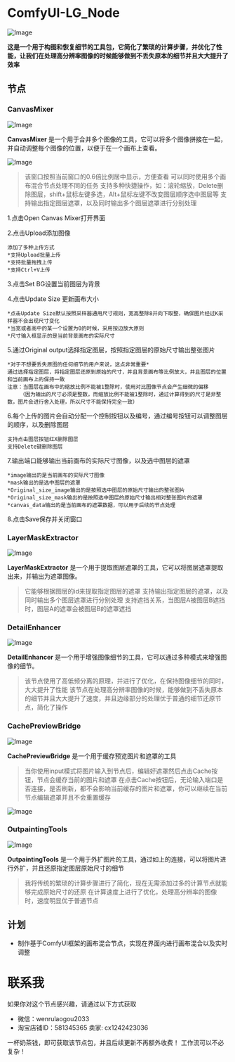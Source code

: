 # ComfyUI-LG_Node

![Image](./assets/all_nodes.png)

**这是一个用于构图和恢复细节的工具包，它简化了繁琐的计算步骤，并优化了性能，让我们在处理高分辨率图像的时候能够做到不丢失原本的细节并且大大提升了效率**


## 节点

### CanvasMixer

![Image](./assets/CanvasMixer.png)

**CanvasMixer** 是一个用于合并多个图像的工具，它可以将多个图像拼接在一起，并自动调整每个图像的位置，以便于在一个画布上查看。

![Image](./assets/CMP.png)

> 该窗口按照当前窗口的0.6倍比例居中显示，方便查看
> 可以同时使用多个画布混合节点处理不同的任务
> 支持多种快捷操作，如：滚轮缩放，Delete删除图层，shift+鼠标左键多选，Alt+鼠标左键不改变图层顺序选中图层等
> 支持输出指定图层遮罩，以及同时输出多个图层遮罩进行分别处理

1.点击Open Canvas Mixer打开界面

2.点击Upload添加图像

```
添加了多种上传方式
*支持Upload批量上传
*支持批量拖拽上传
*支持Ctrl+V上传
```

3.点击Set BG设置当前图层为背景

4.点击Update Size 更新画布大小

```
*点击Update Size默认按照采样器通用尺寸规则，宽高整除8并向下取整，确保图片经过K采样器不会出现尺寸变化
*当宽或者高中的某一个设置为0的时候，采用按边放大原则
*尺寸输入框显示的是当前背景画布的实际尺寸
```

5.通过Original output选择指定图层，按照指定图层的原始尺寸输出整张图片

```
*对于不想要丢失原图的任何细节的用户来说，这点非常重要*
通过选择指定图层，将指定图层还原到原始的尺寸，并且背景画布等比例放大，并且图层的位置和当前画布上的保持一致
注意：当图层在画布中的缩放比例不能被1整除时，使用对比图像节点会产生细微的偏移
    （因为输出的尺寸必须是整数，而缩放比例不能被1整除时，通过计算得到的尺寸是非整数，图片会进行舍入处理，所以尺寸不能保持完全一致）
```

6.每个上传的图片会自动分配一个控制按钮以及编号，通过编号按钮可以调整图层的顺序，以及删除图层

```
支持点击图层按钮红X删除图层
支持Delete键删除图层
```

7.输出端口能够输出当前画布的实际尺寸图像，以及选中图层的遮罩

```
*image输出的是当前画布的实际尺寸图像
*mask输出的是选中图层的遮罩
*Original_size_image输出的是按照选中图层的原始尺寸输出的整张图片
*Original_size_mask输出的是按照选中图层的原始尺寸输出相对整张图片的遮罩
*canvas_data输出的是当前画布的遮罩数据，可以用于后续的节点处理
```

8.点击Save保存并关闭窗口



### LayerMaskExtractor

![Image](./assets/LayerMaskExtractor.png)

**LayerMaskExtractor** 是一个用于提取图层遮罩的工具，它可以将图层遮罩提取出来，并输出为遮罩图像。

> 它能够根据图层的id来提取指定图层的遮罩
> 支持输出指定图层的遮罩，以及同时输出多个图层遮罩进行分别处理
> 支持遮挡关系，当图层A被图层B遮挡时，图层A的遮罩会被图层B的遮罩遮挡



### DetailEnhancer

![Image](./assets/DetailEnhancer.png)

**DetailEnhancer** 是一个用于增强图像细节的工具，它可以通过多种模式来增强图像的细节。

> 该节点使用了高低频分离的原理，并进行了优化，在保持图像细节的同时，大大提升了性能
> 该节点在处理高分辨率图像的时候，能够做到不丢失原本的细节并且大大提升了速度，并且边缘部分的处理优于普通的细节还原节点，简化了操作


### CachePreviewBridge

![Image](./assets/CachePreviewBridge.png)

**CachePreviewBridge** 是一个用于缓存预览图片和遮罩的工具

> 当你使用input模式将图片输入到节点后，编辑好遮罩然后点击Cache按钮，节点会缓存当前的图片和遮罩
> 在点击Cache按钮后，无论输入端口是否连接，是否刷新，都不会影响当前缓存的图片和遮罩，你可以继续在当前节点编辑遮罩并且不会重置缓存

![Image](./assets/CachePreviewBridge_2.png)


### OutpaintingTools

![Image](./assets/OutpaintingTools.png)

**OutpaintingTools** 是一个用于外扩图片的工具，通过如上的连接，可以将图片进行外扩，并且还原指定图层原始尺寸的细节
>我将传统的繁琐的计算步骤进行了简化，现在无需添加过多的计算节点就能够完成原始尺寸的还原
>在计算速度上进行了优化，处理高分辨率的图像时，速度明显优于普通节点



## 计划
- 制作基于ComfyUI框架的画布混合节点，实现在界面内进行画布混合以及实时调整

# 联系我
如果你对这个节点感兴趣，请通过以下方式获取
- 微信：wenrulaogou2033
- 淘宝店铺ID：581345365
  卖家: cx1242423036

一杯奶茶钱，即可获取该节点包，并且后续更新不再额外收费！
工作流可以不必复杂！
